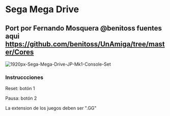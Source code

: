 # Sega Mega Drive

## Port por Fernando Mosquera  @benitoss fuentes aqui https://github.com/benitoss/UnAmiga/tree/master/Cores

![1920px-Sega-Mega-Drive-JP-Mk1-Console-Set](https://user-images.githubusercontent.com/31018768/71419918-818f4980-2672-11ea-9a1b-0da50a94a3ba.jpg)

### Instruccciones

Reset: botón 1

Pausa: botón 2

La extension de los juegos deben ser ".GG"

